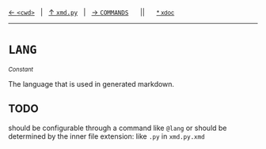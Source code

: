 [&#8592; `<cwd>`](xmd.py--cwd.md)&nbsp;&nbsp;&nbsp;|&nbsp;&nbsp;&nbsp;[&#8593; `xmd.py`](xmd.py.md)&nbsp;&nbsp;&nbsp;|&nbsp;&nbsp;&nbsp;[&#8594; `COMMANDS`](xmd.py--commands.md)&nbsp;&nbsp;&nbsp;&nbsp;&nbsp;&nbsp;||&nbsp;&nbsp;&nbsp;&nbsp;&nbsp;&nbsp;<small>[\* xdoc](../xdoc/xmd.py.xmd#L17)</small>
***

# `LANG`
<small>*Constant*</small>  

The language that is used in generated markdown.

## TODO


should be configurable through a command like `@lang` or 
should be determined by the inner file extension: like `.py`
in `xmd.py.xmd`


